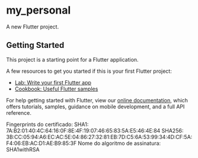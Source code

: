 # my_personal

A new Flutter project.

## Getting Started

This project is a starting point for a Flutter application.

A few resources to get you started if this is your first Flutter project:

- [Lab: Write your first Flutter app](https://flutter.dev/docs/get-started/codelab)
- [Cookbook: Useful Flutter samples](https://flutter.dev/docs/cookbook)

For help getting started with Flutter, view our
[online documentation](https://flutter.dev/docs), which offers tutorials,
samples, guidance on mobile development, and a full API reference.

Fingerprints do certificado:
SHA1: 7A:B2:01:40:4C:64:16:0F:8E:4F:19:07:46:65:83:5A:E5:46:4E:84
SHA256: 3B:CC:05:94:A6:EC:AC:5E:04:86:27:32:81:EB:7D:C5:6A:53:99:34:4D:CF:5A:F4:06:EB:AC:D1:AE:B9:85:3F
Nome do algoritmo de assinatura: SHA1withRSA
